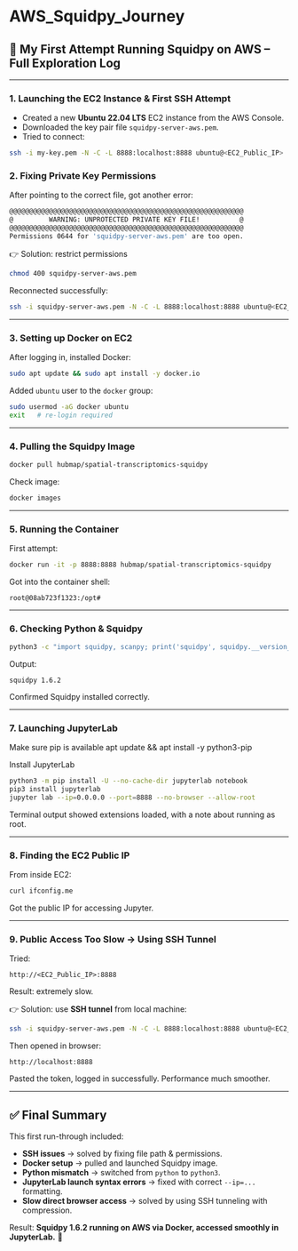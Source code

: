 # AWS_Squidpy_Journey

## 🚀 My First Attempt Running Squidpy on AWS – Full Exploration Log  

---

### 1. Launching the EC2 Instance & First SSH Attempt  
- Created a new **Ubuntu 22.04 LTS** EC2 instance from the AWS Console.  
- Downloaded the key pair file `squidpy-server-aws.pem`.  
- Tried to connect:  

```bash
ssh -i my-key.pem -N -C -L 8888:localhost:8888 ubuntu@<EC2_Public_IP>
```


### 2. Fixing Private Key Permissions  
After pointing to the correct file, got another error:  

```bash
@@@@@@@@@@@@@@@@@@@@@@@@@@@@@@@@@@@@@@@@@@@@@@@@@@@@@@@@@@@
@         WARNING: UNPROTECTED PRIVATE KEY FILE!          @
@@@@@@@@@@@@@@@@@@@@@@@@@@@@@@@@@@@@@@@@@@@@@@@@@@@@@@@@@@@
Permissions 0644 for 'squidpy-server-aws.pem' are too open.
```

👉 Solution: restrict permissions  
```bash
chmod 400 squidpy-server-aws.pem
```

Reconnected successfully:  
```bash
ssh -i squidpy-server-aws.pem -N -C -L 8888:localhost:8888 ubuntu@<EC2_Public_IP>
```

---

### 3. Setting up Docker on EC2  
After logging in, installed Docker:  
```bash
sudo apt update && sudo apt install -y docker.io
```

Added `ubuntu` user to the `docker` group:  
```bash
sudo usermod -aG docker ubuntu
exit   # re-login required
```

---

### 4. Pulling the Squidpy Image  
```bash
docker pull hubmap/spatial-transcriptomics-squidpy
```

Check image:  
```bash
docker images
```

---

### 5. Running the Container  
First attempt:  
```bash
docker run -it -p 8888:8888 hubmap/spatial-transcriptomics-squidpy
```

Got into the container shell:  
```
root@08ab723f1323:/opt#
```

---

### 6. Checking Python & Squidpy  

```bash
python3 -c "import squidpy, scanpy; print('squidpy', squidpy.__version__)"
```

Output:  
```
squidpy 1.6.2
```

Confirmed Squidpy installed correctly.  

---

### 7. Launching JupyterLab  
Make sure pip is available
apt update && apt install -y python3-pip

Install JupyterLab


```bash
python3 -m pip install -U --no-cache-dir jupyterlab notebook
pip3 install jupyterlab
jupyter lab --ip=0.0.0.0 --port=8888 --no-browser --allow-root
```

Terminal output showed extensions loaded, with a note about running as root.  

---

### 8. Finding the EC2 Public IP  
From inside EC2:  
```bash
curl ifconfig.me
```

Got the public IP for accessing Jupyter.  

---

### 9. Public Access Too Slow → Using SSH Tunnel  
Tried:  
```
http://<EC2_Public_IP>:8888
```
Result: extremely slow.  

👉 Solution: use **SSH tunnel** from local machine:  
```bash
ssh -i squidpy-server-aws.pem -N -C -L 8888:localhost:8888 ubuntu@<EC2_Public_IP>
```

Then opened in browser:  
```
http://localhost:8888
```

Pasted the token, logged in successfully. Performance much smoother.  

---

## ✅ Final Summary
This first run-through included:  
- **SSH issues** → solved by fixing file path & permissions.  
- **Docker setup** → pulled and launched Squidpy image.  
- **Python mismatch** → switched from `python` to `python3`.  
- **JupyterLab launch syntax errors** → fixed with correct `--ip=...` formatting.  
- **Slow direct browser access** → solved by using SSH tunneling with compression.  

Result: **Squidpy 1.6.2 running on AWS via Docker, accessed smoothly in JupyterLab.** 🎉  
